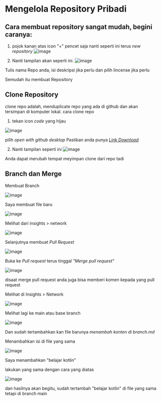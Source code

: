 # Mengelola Repository Pribadi

## Cara membuat repository sangat mudah, begini caranya:

1. pojok kanan atas icon "+" pencet saja nanti seperti ini terus *new repository*
![image](https://user-images.githubusercontent.com/91442260/135289325-4254edb5-78d2-40f8-a223-15d1396f2b0e.png)

2. Nanti tampilan akan seperti ini.
![image](https://user-images.githubusercontent.com/91442260/135289606-ef8456fc-6bd5-4b5c-bc96-4dd751aaf489.png)

Tulis nama Repo anda, isi deskripsi jika perlu dan pilih lincense jika perlu 

Semudah itu membuat Repository

## Clone Repository
clone repo adalah, menduplicate repo yang ada di github dan akan tersimpan di komputer lokal. cara clone repo

1. tekan icon *code* yang hijau 

![image](https://user-images.githubusercontent.com/91442260/135291283-38e775b4-ab5d-4a7c-a371-c3fe5d8d5633.png)

pilih *open with github desktop* Pastikan anda punya [*Link Download*](https://desktop.github.com/)

2. Nanti tampilan seperti ini
![image](https://user-images.githubusercontent.com/91442260/135292361-ce956cdb-b2fe-4af5-8ac7-c6b69643cf64.png)

Anda dapat merubah tempat meyimpan clone dari repo tadi

## Branch dan Merge 

Membuat Branch 

![image](https://user-images.githubusercontent.com/91442260/135755309-395d2ac9-ec7c-4d12-a569-02b9f8d4465e.png)

Saya membuat file baru

![image](https://user-images.githubusercontent.com/91442260/135755357-899fdec9-05e2-4a06-94fc-fd6b58abd74d.png)

Melihat dari insights > network 

![image](https://user-images.githubusercontent.com/91442260/135755386-fea0196a-9c3a-4720-8dbd-950c5c22dc9e.png)

Selanjutnya membuat *Pull Request* 

![image](https://user-images.githubusercontent.com/91442260/135755414-2a661af0-4858-4b66-98b7-b459c9da317a.png)

Buka ke *Pull request* terus tinggal *"Merge pull request"*

![image](https://user-images.githubusercontent.com/91442260/135755440-fe08dd63-5520-4f45-b66c-801013c57757.png)

disaat merge pull request anda juga bisa memberi komen kepada yang pull request

Melihat di Insights > Network

![image](https://user-images.githubusercontent.com/91442260/135755482-e2a0a3c9-7b90-4ba8-baac-38c1dc82368e.png)

Melihat lagi ke main atau base branch 

![image](https://user-images.githubusercontent.com/91442260/135755496-9584e5fc-58a1-45a1-a5db-904be7bbda94.png)

Dan sudah tertambahkan kan file barunya *menambah konten di branch.md*

Menambahkan isi di file yang sama 

![image](https://user-images.githubusercontent.com/91442260/135755970-46a018f4-4ca4-4584-8904-34963dcc42ef.png)

Saya menambahkan "belajar kotlin"

lakukan yang sama dengan cara yang diatas 

![image](https://user-images.githubusercontent.com/91442260/135756017-3d62d5f2-8ae3-4082-adf2-46dc4b801dea.png)

dan hasilnya akan begitu, sudah tertambah "belajar kotlin" di file yang sama tetapi di branch main



















